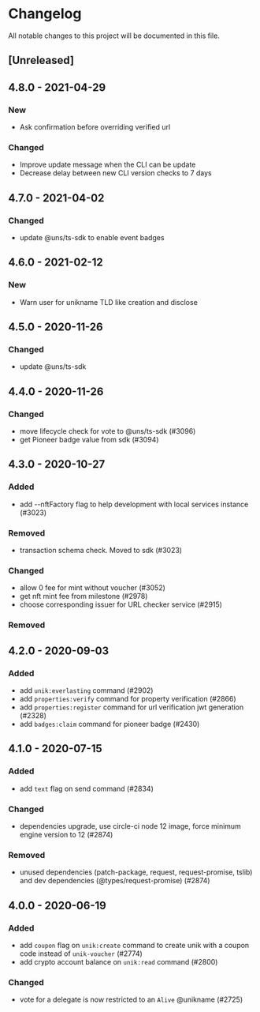 # Changelog

All notable changes to this project will be documented in this file.

## [Unreleased]

## 4.8.0 - 2021-04-29

### New

-   Ask confirmation before overriding verified url

### Changed

-   Improve update message when the CLI can be update
-   Decrease delay between new CLI version checks to 7 days

## 4.7.0 - 2021-04-02

### Changed

-   update @uns/ts-sdk to enable event badges

## 4.6.0 - 2021-02-12

### New

-   Warn user for unikname TLD like creation and disclose

## 4.5.0 - 2020-11-26

### Changed

-   update @uns/ts-sdk

## 4.4.0 - 2020-11-26

### Changed

-   move lifecycle check for vote to @uns/ts-sdk (#3096)
-   get Pioneer badge value from sdk (#3094)

## 4.3.0 - 2020-10-27

### Added

-   add --nftFactory flag to help development with local services instance (#3023)

### Removed

-   transaction schema check. Moved to sdk (#3023)

### Changed

-   allow 0 fee for mint without voucher (#3052)
-   get nft mint fee from milestone (#2978)
-   choose corresponding issuer for URL checker service (#2915)

### Removed

## 4.2.0 - 2020-09-03

### Added

-   add `unik:everlasting` command (#2902)
-   add `properties:verify` command for property verification (#2866)
-   add `properties:register` command for url verification jwt generation (#2328)
-   add `badges:claim` command for pioneer badge (#2430)

## 4.1.0 - 2020-07-15

### Added

-   add `text` flag on send command (#2834)

### Changed

-   dependencies upgrade, use circle-ci node 12 image, force minimum engine version to 12 (#2874)

### Removed

-   unused dependencies (patch-package, request, request-promise, tslib) and dev dependencies (@types/request-promise) (#2874)

## 4.0.0 - 2020-06-19

### Added

-   add `coupon` flag on `unik:create` command to create unik with a coupon code instead of `unik-voucher` (#2774)
-   add crypto account balance on `unik:read` command (#2800)

### Changed

-   vote for a delegate is now restricted to an `Alive` @unikname (#2725)
